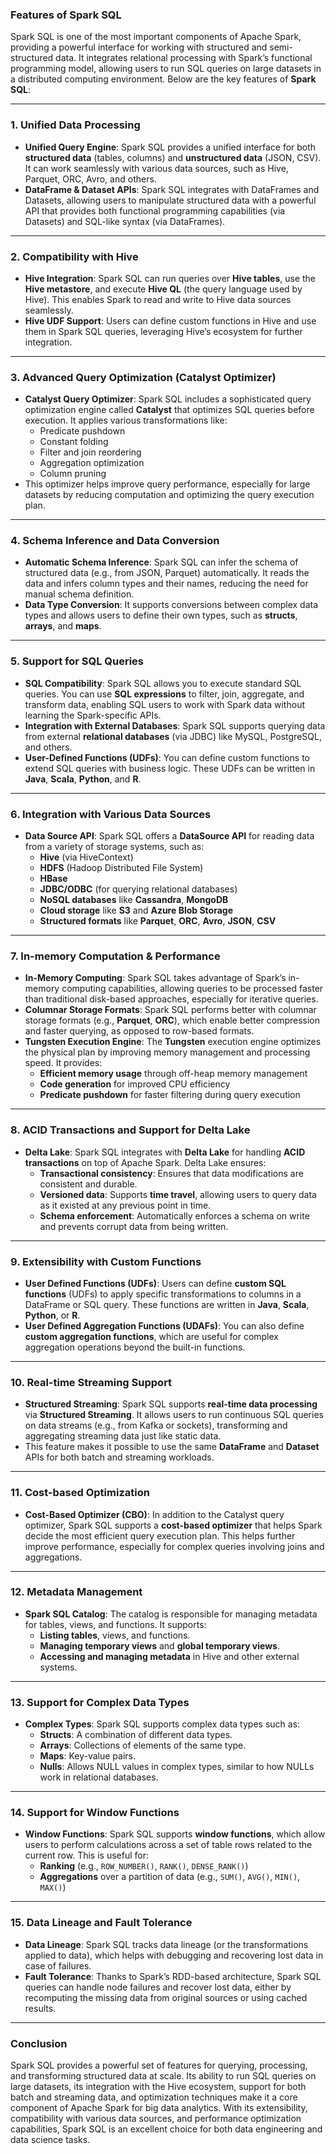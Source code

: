 ### **Features of Spark SQL**

Spark SQL is one of the most important components of Apache Spark, providing a powerful interface for working with structured and semi-structured data. It integrates relational processing with Spark’s functional programming model, allowing users to run SQL queries on large datasets in a distributed computing environment. Below are the key features of **Spark SQL**:

---

### **1. Unified Data Processing**

- **Unified Query Engine**: Spark SQL provides a unified interface for both **structured data** (tables, columns) and **unstructured data** (JSON, CSV). It can work seamlessly with various data sources, such as Hive, Parquet, ORC, Avro, and others.
- **DataFrame & Dataset APIs**: Spark SQL integrates with DataFrames and Datasets, allowing users to manipulate structured data with a powerful API that provides both functional programming capabilities (via Datasets) and SQL-like syntax (via DataFrames).

---

### **2. Compatibility with Hive**

- **Hive Integration**: Spark SQL can run queries over **Hive tables**, use the **Hive metastore**, and execute **Hive QL** (the query language used by Hive). This enables Spark to read and write to Hive data sources seamlessly.
- **Hive UDF Support**: Users can define custom functions in Hive and use them in Spark SQL queries, leveraging Hive’s ecosystem for further integration.

---

### **3. Advanced Query Optimization (Catalyst Optimizer)**

- **Catalyst Query Optimizer**: Spark SQL includes a sophisticated query optimization engine called **Catalyst** that optimizes SQL queries before execution. It applies various transformations like:
  - Predicate pushdown
  - Constant folding
  - Filter and join reordering
  - Aggregation optimization
  - Column pruning
- This optimizer helps improve query performance, especially for large datasets by reducing computation and optimizing the query execution plan.

---

### **4. Schema Inference and Data Conversion**

- **Automatic Schema Inference**: Spark SQL can infer the schema of structured data (e.g., from JSON, Parquet) automatically. It reads the data and infers column types and their names, reducing the need for manual schema definition.
- **Data Type Conversion**: It supports conversions between complex data types and allows users to define their own types, such as **structs**, **arrays**, and **maps**.

---

### **5. Support for SQL Queries**

- **SQL Compatibility**: Spark SQL allows you to execute standard SQL queries. You can use **SQL expressions** to filter, join, aggregate, and transform data, enabling SQL users to work with Spark data without learning the Spark-specific APIs.
- **Integration with External Databases**: Spark SQL supports querying data from external **relational databases** (via JDBC) like MySQL, PostgreSQL, and others.
- **User-Defined Functions (UDFs)**: You can define custom functions to extend SQL queries with business logic. These UDFs can be written in **Java**, **Scala**, **Python**, and **R**.

---

### **6. Integration with Various Data Sources**

- **Data Source API**: Spark SQL offers a **DataSource API** for reading data from a variety of storage systems, such as:
  - **Hive** (via HiveContext)
  - **HDFS** (Hadoop Distributed File System)
  - **HBase**
  - **JDBC/ODBC** (for querying relational databases)
  - **NoSQL databases** like **Cassandra**, **MongoDB**
  - **Cloud storage** like **S3** and **Azure Blob Storage**
  - **Structured formats** like **Parquet**, **ORC**, **Avro**, **JSON**, **CSV**

---

### **7. In-memory Computation & Performance**

- **In-Memory Computing**: Spark SQL takes advantage of Spark’s in-memory computing capabilities, allowing queries to be processed faster than traditional disk-based approaches, especially for iterative queries.
- **Columnar Storage Formats**: Spark SQL performs better with columnar storage formats (e.g., **Parquet**, **ORC**), which enable better compression and faster querying, as opposed to row-based formats.
- **Tungsten Execution Engine**: The **Tungsten** execution engine optimizes the physical plan by improving memory management and processing speed. It provides:
  - **Efficient memory usage** through off-heap memory management
  - **Code generation** for improved CPU efficiency
  - **Predicate pushdown** for faster filtering during query execution

---

### **8. ACID Transactions and Support for Delta Lake**

- **Delta Lake**: Spark SQL integrates with **Delta Lake** for handling **ACID transactions** on top of Apache Spark. Delta Lake ensures:
  - **Transactional consistency**: Ensures that data modifications are consistent and durable.
  - **Versioned data**: Supports **time travel**, allowing users to query data as it existed at any previous point in time.
  - **Schema enforcement**: Automatically enforces a schema on write and prevents corrupt data from being written.

---

### **9. Extensibility with Custom Functions**

- **User Defined Functions (UDFs)**: Users can define **custom SQL functions** (UDFs) to apply specific transformations to columns in a DataFrame or SQL query. These functions are written in **Java**, **Scala**, **Python**, or **R**.
- **User Defined Aggregation Functions (UDAFs)**: You can also define **custom aggregation functions**, which are useful for complex aggregation operations beyond the built-in functions.

---

### **10. Real-time Streaming Support**

- **Structured Streaming**: Spark SQL supports **real-time data processing** via **Structured Streaming**. It allows users to run continuous SQL queries on data streams (e.g., from Kafka or sockets), transforming and aggregating streaming data just like static data.
- This feature makes it possible to use the same **DataFrame** and **Dataset** APIs for both batch and streaming workloads.

---

### **11. Cost-based Optimization**

- **Cost-Based Optimizer (CBO)**: In addition to the Catalyst query optimizer, Spark SQL supports a **cost-based optimizer** that helps Spark decide the most efficient query execution plan. This helps further improve performance, especially for complex queries involving joins and aggregations.

---

### **12. Metadata Management**

- **Spark SQL Catalog**: The catalog is responsible for managing metadata for tables, views, and functions. It supports:
  - **Listing tables**, views, and functions.
  - **Managing temporary views** and **global temporary views**.
  - **Accessing and managing metadata** in Hive and other external systems.

---

### **13. Support for Complex Data Types**

- **Complex Types**: Spark SQL supports complex data types such as:
  - **Structs**: A combination of different data types.
  - **Arrays**: Collections of elements of the same type.
  - **Maps**: Key-value pairs.
  - **Nulls**: Allows NULL values in complex types, similar to how NULLs work in relational databases.
  
---

### **14. Support for Window Functions**

- **Window Functions**: Spark SQL supports **window functions**, which allow users to perform calculations across a set of table rows related to the current row. This is useful for:
  - **Ranking** (e.g., `ROW_NUMBER()`, `RANK()`, `DENSE_RANK()`)
  - **Aggregations** over a partition of data (e.g., `SUM()`, `AVG()`, `MIN()`, `MAX()`)

---

### **15. Data Lineage and Fault Tolerance**

- **Data Lineage**: Spark SQL tracks data lineage (or the transformations applied to data), which helps with debugging and recovering lost data in case of failures.
- **Fault Tolerance**: Thanks to Spark’s RDD-based architecture, Spark SQL queries can handle node failures and recover lost data, either by recomputing the missing data from original sources or using cached results.

---

### **Conclusion**

Spark SQL provides a powerful set of features for querying, processing, and transforming structured data at scale. Its ability to run SQL queries on large datasets, its integration with the Hive ecosystem, support for both batch and streaming data, and optimization techniques make it a core component of Apache Spark for big data analytics. With its extensibility, compatibility with various data sources, and performance optimization capabilities, Spark SQL is an excellent choice for both data engineering and data science tasks.
